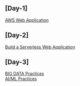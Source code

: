 ## [Day-1] 
[AWS Web Application](./Day-1.md)

## [Day-2] 
[Build a Serverless Web Application](./Day-2.md)

## [Day-3]
[BIG DATA Practices](./Day-3-1.md)</br>
[AI/ML Practices](./Day-3-2.md)
